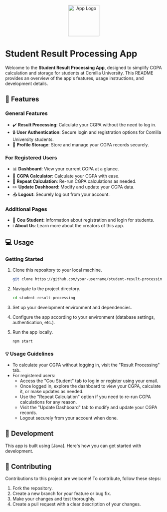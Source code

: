 <p align="center">
  <img src="https://github.com/tousifo/student-result-processing/assets/68165515/5e3beea2-c6b2-4761-96e7-f473c3c53935" alt="App Logo" width="100">
</p> 

# Student Result Processing App

Welcome to the **Student Result Processing App**, designed to simplify CGPA calculation and storage for students at Comilla University. This README provides an overview of the app's features, usage instructions, and development details.

## :rocket: Features

### General Features

- :heavy_check_mark: **Result Processing**: Calculate your CGPA without the need to log in.
- :lock: **User Authentication**: Secure login and registration options for Comilla University students.
- :file_folder: **Profile Storage**: Store and manage your CGPA records securely.

### For Registered Users

- :bar_chart: **Dashboard**: View your current CGPA at a glance.
- :1234: **CGPA Calculator**: Calculate your CGPA with ease.
- :repeat: **Repeat Calculation**: Re-run CGPA calculations as needed.
- :pencil2: **Update Dashboard**: Modify and update your CGPA data.
- :outbox_tray: **Logout**: Securely log out from your account.

### Additional Pages

- :bust_in_silhouette: **Cou Student**: Information about registration and login for students.
- :information_source: **About Us**: Learn more about the creators of this app.

## :computer: Usage

### Getting Started

1. Clone this repository to your local machine.
   ```bash
   git clone https://github.com/your-username/student-result-processing.git
   ```

2. Navigate to the project directory.
   ```bash
   cd student-result-processing
   ```

3. Set up your development environment and dependencies.

4. Configure the app according to your environment (database settings, authentication, etc.).

5. Run the app locally.
   ```bash
   npm start
   ```

### :bulb: Usage Guidelines

- To calculate your CGPA without logging in, visit the "Result Processing" tab.
- For registered users:
  - Access the "Cou Student" tab to log in or register using your email.
  - Once logged in, explore the dashboard to view your CGPA, calculate it, or make updates as needed.
  - Use the "Repeat Calculation" option if you need to re-run CGPA calculations for any reason.
  - Visit the "Update Dashboard" tab to modify and update your CGPA records.
  - Logout securely from your account when done.

## :wrench: Development

This app is built using [Java]. Here's how you can get started with development.

## :handshake: Contributing

Contributions to this project are welcome! To contribute, follow these steps:

1. Fork the repository.
2. Create a new branch for your feature or bug fix.
3. Make your changes and test thoroughly.
4. Create a pull request with a clear description of your changes.

